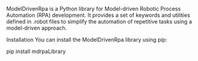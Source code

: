 


ModelDrivenRpa is a Python library for Model-driven Robotic Process Automation (RPA) development. It provides a set of keywords and utilities defined in .robot files to simplify the automation of repetitive tasks using a model-driven approach.





Installation
You can install the ModelDrivenRpa library using pip:


pip install mdrpaLibrary

